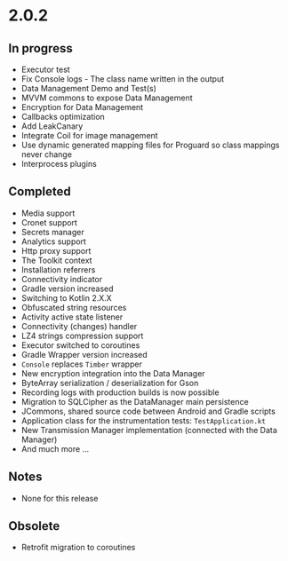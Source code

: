 # 2.0.2

## In progress

- Executor test
- Fix Console logs - The class name written in the output
- Data Management Demo and Test(s)
- MVVM commons to expose Data Management
- Encryption for Data Management
- Callbacks optimization
- Add LeakCanary
- Integrate Coil for image management
- Use dynamic generated mapping files for Proguard so class mappings never change
- Interprocess plugins

## Completed

- Media support
- Cronet support
- Secrets manager
- Analytics support
- Http proxy support
- The Toolkit context
- Installation referrers
- Connectivity indicator
- Gradle version increased
- Switching to Kotlin 2.X.X
- Obfuscated string resources
- Activity active state listener
- Connectivity (changes) handler
- LZ4 strings compression support
- Executor switched to coroutines
- Gradle Wrapper version increased
- `Console` replaces `Timber` wrapper
- New encryption integration into the Data Manager
- ByteArray serialization / deserialization for Gson
- Recording logs with production builds is now possible
- Migration to SQLCipher as the DataManager main persistence
- JCommons, shared source code between Android and Gradle scripts
- Application class for the instrumentation tests: `TestApplication.kt`
- New Transmission Manager implementation (connected with the Data Manager)
- And much more ...

## Notes

- None for this release

## Obsolete

- Retrofit migration to coroutines
